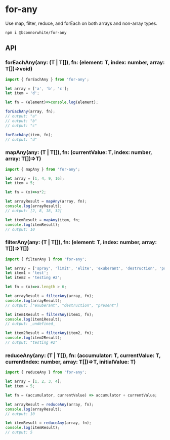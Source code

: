 # for-any

Use map, filter, reduce, and forEach on both arrays and non-array types.

```
npm i @bconnorwhite/for-any
```

## API

### forEachAny<T>(any: (T | T[]), fn: (element: T, index: number, array: T[])=>void)

```js
import { forEachAny } from 'for-any';

let array = ['a', 'b', 'c'];
let item = 'd';

let fn = (element)=>console.log(element);

forEachAny(array, fn);
// output: "a"
// output: "b"
// output: "c"

forEachAny(item, fn);
// output: "d"
```

### mapAny<T>(any: (T | T[]), fn: (currentValue: T, index: number, array: T[])=>T)

```js
import { mapAny } from 'for-any';

let array = [1, 4, 9, 16];
let item = 5;

let fn = (x)=>x*2;

let arrayResult = mapAny(array, fn);
console.log(arrayResult);
// output: [2, 8, 18, 32]

let itemResult = mapAny(item, fn;
console.log(itemResult);
// output: 10
```

### filterAny<T>(any: (T | T[]), fn: (element: T, index: number, array: T[])=>T[])

```js
import { filterAny } from 'for-any';

let array = ['spray', 'limit', 'elite', 'exuberant', 'destruction', 'present'];
let item1 = 'test';
let item2 = 'testing #2';

let fn = (x)=>x.length > 6;

let arrayResult = filterAny(array, fn);
console.log(arrayResult);
// output: ["exuberant", "destruction", "present"]

let item1Result = filterAny(item1, fn);
console.log(item1Result);
// output: _undefined_

let item2Result = filterAny(item2, fn);
console.log(item2Result);
// output: "testing #2"
```

### reduceAny<T>(any: (T | T[]), fn: (accumulator: T, currentValue: T, currentIndex: number, array: T[])=>T, initialValue: T)

```js
import { reduceAny } from 'for-any';

let array = [1, 2, 3, 4];
let item = 5;

let fn = (accumulator, currentValue) => accumulator + currentValue;

let arrayResult = reduceAny(array, fn);
console.log(arrayResult);
// output: 10

let itemResult = reduceAny(array, fn);
console.log(itemResult);
// output: 5
```
